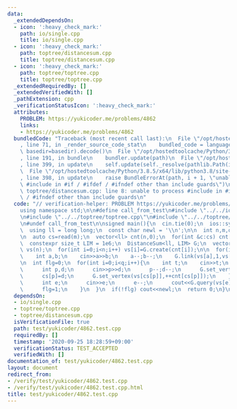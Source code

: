 ```yaml
---
data:
  _extendedDependsOn:
  - icon: ':heavy_check_mark:'
    path: io/single.cpp
    title: io/single.cpp
  - icon: ':heavy_check_mark:'
    path: toptree/distancesum.cpp
    title: toptree/distancesum.cpp
  - icon: ':heavy_check_mark:'
    path: toptree/toptree.cpp
    title: toptree/toptree.cpp
  _extendedRequiredBy: []
  _extendedVerifiedWith: []
  _pathExtension: cpp
  _verificationStatusIcon: ':heavy_check_mark:'
  attributes:
    PROBLEM: https://yukicoder.me/problems/4862
    links:
    - https://yukicoder.me/problems/4862
  bundledCode: "Traceback (most recent call last):\n  File \"/opt/hostedtoolcache/Python/3.8.5/x64/lib/python3.8/site-packages/onlinejudge_verify/documentation/build.py\"\
    , line 71, in _render_source_code_stat\n    bundled_code = language.bundle(stat.path,\
    \ basedir=basedir).decode()\n  File \"/opt/hostedtoolcache/Python/3.8.5/x64/lib/python3.8/site-packages/onlinejudge_verify/languages/cplusplus.py\"\
    , line 191, in bundle\n    bundler.update(path)\n  File \"/opt/hostedtoolcache/Python/3.8.5/x64/lib/python3.8/site-packages/onlinejudge_verify/languages/cplusplus_bundle.py\"\
    , line 399, in update\n    self.update(self._resolve(pathlib.Path(included), included_from=path))\n\
    \  File \"/opt/hostedtoolcache/Python/3.8.5/x64/lib/python3.8/site-packages/onlinejudge_verify/languages/cplusplus_bundle.py\"\
    , line 398, in update\n    raise BundleErrorAt(path, i + 1, \"unable to process\
    \ #include in #if / #ifdef / #ifndef other than include guards\")\nonlinejudge_verify.languages.cplusplus_bundle.BundleErrorAt:\
    \ toptree/distancesum.cpp: line 8: unable to process #include in #if / #ifdef\
    \ / #ifndef other than include guards\n"
  code: "// verification-helper: PROBLEM https://yukicoder.me/problems/4862\n\n#include<bits/stdc++.h>\n\
    using namespace std;\n\n#define call_from_test\n#include \"../../io/single.cpp\"\
    \n#include \"../../toptree/toptree.cpp\"\n#include \"../../toptree/distancesum.cpp\"\
    \n#undef call_from_test\n\nsigned main(){\n  cin.tie(0);\n  ios::sync_with_stdio(0);\n\
    \  using ll = long long;\n  const char newl = '\\n';\n\n  int n,m,q;\n  cin>>n>>m>>q;\n\
    \n  auto cs=read(m);\n  vector<ll> cnt(n,0);\n  for(int &c:cs) cnt[--c]++;\n\n\
    \  constexpr size_t LIM = 1e6;\n  DistanceSum<ll, LIM> G;\n  vector<decltype(G)::Vertex*>\
    \ vs(n);\n  for(int i=0;i<n;i++) vs[i]=G.create(cnt[i]);\n\n  for(int i=1;i<n;i++){\n\
    \    int a,b;\n    cin>>a>>b;\n    a--;b--;\n    G.link(vs[a],1,vs[b]);\n  }\n\
    \n  int flg=0;\n  for(int i=0;i<q;i++){\n    int t;\n    cin>>t;\n    if(t==1){\n\
    \      int p,d;\n      cin>>p>>d;\n      p--;d--;\n      G.set_vertex(vs[cs[p]],--cnt[cs[p]]);\n\
    \      cs[p]=d;\n      G.set_vertex(vs[cs[p]],++cnt[cs[p]]);\n    }\n    if(t==2){\n\
    \      int e;\n      cin>>e;\n      e--;\n      cout<<G.query(vs[e])<<newl;\n\
    \      flg=1;\n    }\n  }\n  if(!flg) cout<<newl;\n  return 0;\n}\n"
  dependsOn:
  - io/single.cpp
  - toptree/toptree.cpp
  - toptree/distancesum.cpp
  isVerificationFile: true
  path: test/yukicoder/4862.test.cpp
  requiredBy: []
  timestamp: '2020-09-25 18:28:59+09:00'
  verificationStatus: TEST_ACCEPTED
  verifiedWith: []
documentation_of: test/yukicoder/4862.test.cpp
layout: document
redirect_from:
- /verify/test/yukicoder/4862.test.cpp
- /verify/test/yukicoder/4862.test.cpp.html
title: test/yukicoder/4862.test.cpp
---
```

